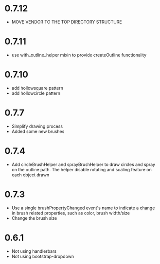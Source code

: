 # 0.7.12

- MOVE VENDOR TO THE TOP DIRECTORY STRUCTURE

# 0.7.11

- use with_outline_helper mixin to provide createOutline functionality

# 0.7.10

- add hollowsquare pattern
- add hollowcircle pattern

# 0.7.7

- Simplify drawing process
- Added some new brushes

# 0.7.4

- Add circleBrushHelper and sprayBrushHelper to draw circles and spray on the outline path. The helper disable rotating and scaling feature on each object drawn

# 0.7.3

- Use a single brushPropertyChanged event's name to indicate a change in brush related properties, such as color, brush width/size
- Change the brush size

# 0.6.1

- Not using handlerbars
- Not using bootstrap-dropdown
